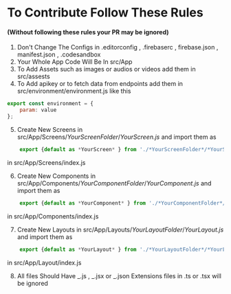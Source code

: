 # To Contribute Follow These Rules

#### (Without following these rules your PR may be ignored)

1. Don't Change The Configs in .editorconfig , .firebaserc , firebase.json , manifest.json , .codesandbox
2. Your Whole App Code Will Be In src/App
3. To Add Assets such as images or audios or videos add them in src/assests
4. To Add apikey or to fetch data from endpoints add them in src/environment/environment.js like this

```javascript
export const environment = {
	param: value
};
```

5. Create New Screens in src/App/Screens/_YourScreenFolder_/_YourScreen.js_ and import them as

```javascript
	export {default as *YourScreen* } from './*YourScreenFolder*/*YourScreen.js*'
```

in src/App/Screens/index.js

6. Create New Components in src/App/Components/_YourComponentFolder_/_YourComponent.js_ and import them as

```javascript
	export {default as *YourComponent* } from './*YourComponentFolder*/*YourComponent.js*'
```

in src/App/Components/index.js

7. Create New Layouts in src/App/Layouts/_YourLayoutFolder_/_YourLayout.js_ and import them as

```javascript
	export {default as *YourLayout* } from './*YourLayoutFolder*/*YourLayout.js*'
```

in src/App/Layout/index.js

8. All files Should Have _.js , _.jsx or \_.json Extensions files in .ts or .tsx will be ignored
